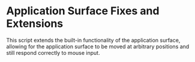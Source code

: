 # Application Surface Fixes and Extensions

This script extends the built-in functionality of the application surface, allowing for the application surface to be moved at arbitrary positions and still respond correctly to mouse input.